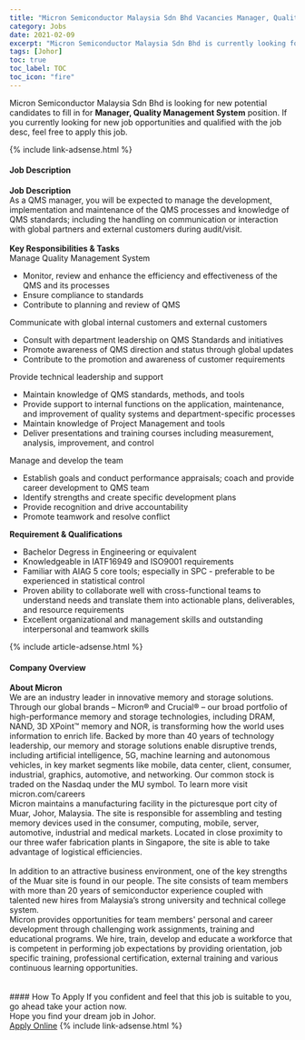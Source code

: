 ```yaml
---
title: "Micron Semiconductor Malaysia Sdn Bhd Vacancies Manager, Quality Management System" 
category: Jobs 
date: 2021-02-09 
excerpt: "Micron Semiconductor Malaysia Sdn Bhd is currently looking for suitable person to fill in the Manager, Quality Management System which based in Johor" 
tags: [Johor] 
toc: true 
toc_label: TOC 
toc_icon: "fire" 
--- 
```


<p>Micron Semiconductor Malaysia Sdn Bhd is looking for new potential candidates to fill in for <b>Manager, Quality Management System</b> position. If you currently looking for new job opportunities and qualified with the job desc, feel free to apply this job.
</p>{% include link-adsense.html %} 
<div><div><h4>Job Description</h4></div><div><div><span><div><div><strong>Job Description</strong><div>As a QMS manager, you will be expected to manage the development, implementation and maintenance of the QMS processes and knowledge of QMS standards; including the handling on communication or interaction with global partners and external customers during audit/visit.<br>&#160;</div><div><strong>Key Responsibilities &amp; Tasks</strong></div>Manage Quality Management System<ul><li>Monitor, review and enhance the efficiency and effectiveness of the QMS and its processes</li><li>Ensure compliance to standards</li><li>Contribute to planning and review of QMS</li></ul>Communicate with global internal customers and external customers<ul><li>Consult with department leadership on QMS Standards and initiatives</li><li>Promote awareness of QMS direction and status through global updates</li><li>Contribute to the promotion and awareness of customer requirements</li></ul>Provide technical leadership and support<ul><li>Maintain knowledge of QMS standards, methods, and tools</li><li>Provide support to internal functions on the application, maintenance, and improvement of quality systems and department-specific processes</li><li>Maintain knowledge of Project Management and tools</li><li>Deliver presentations and training courses including measurement, analysis, improvement, and control</li></ul>Manage and develop the team<ul><li>Establish goals and conduct performance appraisals; coach and provide career development to QMS team</li><li>Identify strengths and create specific development plans</li><li>Provide recognition and drive accountability</li><li>Promote teamwork and resolve conflict</li></ul><strong>Requirement &amp; Qualifications</strong><ul><li>Bachelor Degress in Engineering or equivalent</li><li>Knowledgeable in IATF16949 and ISO9001 requirements</li><li>Familiar with AIAG 5 core tools; especially in SPC - preferable to be experienced in statistical control</li><li>Proven ability to collaborate well with cross-functional teams to understand needs and translate them into actionable plans, deliverables, and resource requirements</li><li>Excellent organizational and management skills and outstanding interpersonal and teamwork skills</li></ul></div></div></span></div></div></div> 
{% include article-adsense.html %} 
<div><div><h4>Company Overview</h4></div><div><div><span><div><div>
<div>
<strong>About Micron</strong>
<div>
			We are an industry leader in innovative memory and storage solutions. Through our global brands &#8211; Micron&#174; and Crucial&#174; &#8211; our broad portfolio of high-performance memory and storage technologies, including DRAM, NAND, 3D XPoint&#8482; memory and NOR, is transforming how the world uses information to enrich life. Backed by more than 40 years of technology leadership, our memory and storage solutions enable disruptive trends, including artificial intelligence, 5G, machine learning and autonomous vehicles, in key market segments like mobile, data center, client, consumer, industrial, graphics, automotive, and networking. Our common stock is traded on the Nasdaq under the MU symbol. To learn more visit micron.com/careers</div>
</div>
<div>
		Micron maintains a manufacturing facility in the picturesque port city of Muar, Johor,&#160;Malaysia. The site is responsible for assembling and testing memory devices used in the consumer, computing, mobile, server, automotive, industrial and medical markets. Located in close proximity to our three wafer fabrication plants in Singapore, the site is able to take advantage of logistical efficiencies.<br>
<br>
		In addition to an attractive business environment, one of the key strengths of the Muar site is found in our people. The site consists of team members with more than 20 years of semiconductor experience coupled with talented new hires from Malaysia&#8217;s strong university and technical college system.</div>
<div>
		Micron provides opportunities for team members' personal and career development through challenging work assignments, training and educational programs. We hire, train, develop and educate a workforce that is competent in performing job expectations by providing orientation, job specific training, professional certification, external training and various continuous learning opportunities.<br>
<br>
		&#160;</div>
</div></div></span></div></div></div> 
#### How To Apply 
If you confident and feel that this job is suitable to you, go ahead take your action now. <br/> 
Hope you find your dream job in Johor. <br/> 
<a href="https://www.jobstreet.com.my/en/job/manager-quality-management-system-4467854?jobId=jobstreet-my-job-4467854&" class="btn btn--info" target="_blank" rel="nofollow noopenner">Apply Online</a> 
{% include link-adsense.html %} 